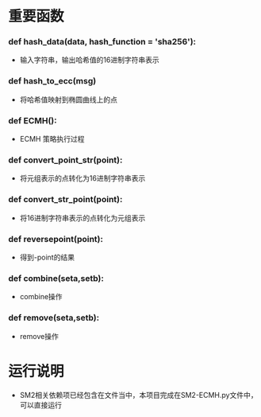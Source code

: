 # 重要函数

### def hash_data(data, hash_function = 'sha256'):

* 输入字符串，输出哈希值的16进制字符串表示

### def hash_to_ecc(msg)

* 将哈希值映射到椭圆曲线上的点

### def ECMH():

* ECMH 策略执行过程

### def convert_point_str(point):

* 将元组表示的点转化为16进制字符串表示

### def convert_str_point(point):

* 将16进制字符串表示的点转化为元组表示

### def reversepoint(point):

* 得到-point的结果

### def combine(seta,setb):

* combine操作

### def remove(seta,setb):

* remove操作

# 运行说明

* SM2相关依赖项已经包含在文件当中，本项目完成在SM2-ECMH.py文件中，可以直接运行

